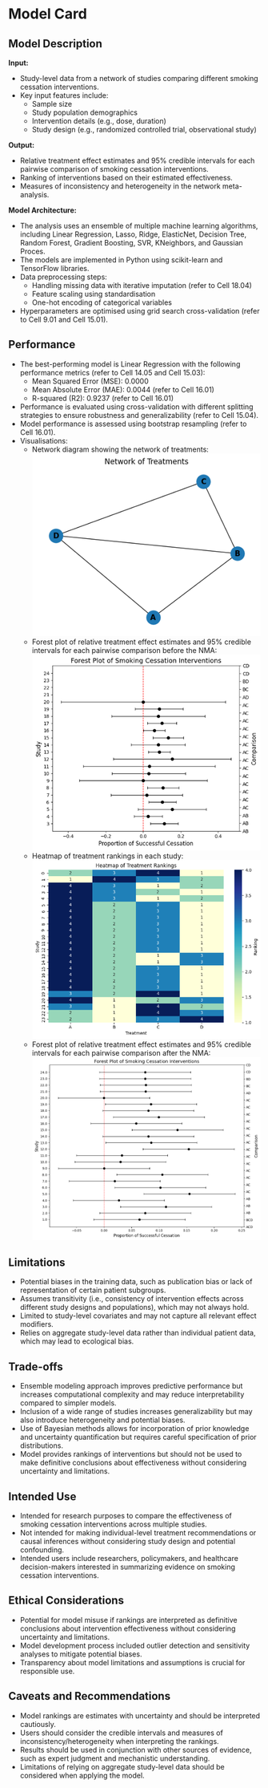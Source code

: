 # Model Card

## Model Description

**Input:**
- Study-level data from a network of studies comparing different smoking cessation interventions.
- Key input features include:
  - Sample size
  - Study population demographics
  - Intervention details (e.g., dose, duration)
  - Study design (e.g., randomized controlled trial, observational study)

**Output:**
- Relative treatment effect estimates and 95% credible intervals for each pairwise comparison of smoking cessation interventions.
- Ranking of interventions based on their estimated effectiveness.
- Measures of inconsistency and heterogeneity in the network meta-analysis.

**Model Architecture:**
- The analysis uses an ensemble of multiple machine learning algorithms, including Linear Regression, Lasso, Ridge, ElasticNet, Decision Tree, Random Forest, Gradient Boosting, SVR, KNeighbors, and Gaussian Proces.
- The models are implemented in Python using scikit-learn and TensorFlow libraries.
- Data preprocessing steps:
  - Handling missing data with iterative imputation (refer to Cell 18.04)
  - Feature scaling using standardisation
  - One-hot encoding of categorical variables
- Hyperparameters are optimised using grid search cross-validation (refer to Cell 9.01 and Cell 15.01).

## Performance

- The best-performing model is Linear Regression with the following performance metrics (refer to Cell 14.05 and Cell 15.03):
  - Mean Squared Error (MSE): 0.0000
  - Mean Absolute Error (MAE): 0.0044 (refer to Cell 16.01)
  - R-squared (R2): 0.9237 (refer to Cell 16.01)
- Performance is evaluated using cross-validation with different splitting strategies to ensure robustness and generalizability (refer to Cell 15.04).
- Model performance is assessed using bootstrap resampling (refer to Cell 16.01).
- Visualisations:
  - Network diagram showing the network of treatments:
    ![](https://github.com/TobyMercer/Automating-frequentist-NMA-with-ML/blob/main/images/Cell_3.01.png)
  - Forest plot of relative treatment effect estimates and 95% credible intervals for each pairwise comparison before the NMA:
    ![](https://github.com/TobyMercer/Automating-frequentist-NMA-with-ML/blob/main/images/Cell_3.02.png)
  - Heatmap of treatment rankings in each study:
    ![](https://github.com/TobyMercer/Automating-frequentist-NMA-with-ML/blob/main/images/Cell_3.03.png)
  - Forest plot of relative treatment effect estimates and 95% credible intervals for each pairwise comparison after the NMA:
    ![](https://github.com/TobyMercer/Automating-frequentist-NMA-with-ML/blob/main/images/Cell_20.01.png)

## Limitations

- Potential biases in the training data, such as publication bias or lack of representation of certain patient subgroups.
- Assumes transitivity (i.e., consistency of intervention effects across different study designs and populations), which may not always hold.
- Limited to study-level covariates and may not capture all relevant effect modifiers.
- Relies on aggregate study-level data rather than individual patient data, which may lead to ecological bias.

## Trade-offs

- Ensemble modeling approach improves predictive performance but increases computational complexity and may reduce interpretability compared to simpler models.
- Inclusion of a wide range of studies increases generalizability but may also introduce heterogeneity and potential biases.
- Use of Bayesian methods allows for incorporation of prior knowledge and uncertainty quantification but requires careful specification of prior distributions.
- Model provides rankings of interventions but should not be used to make definitive conclusions about effectiveness without considering uncertainty and limitations.

## Intended Use

- Intended for research purposes to compare the effectiveness of smoking cessation interventions across multiple studies.
- Not intended for making individual-level treatment recommendations or causal inferences without considering study design and potential confounding.
- Intended users include researchers, policymakers, and healthcare decision-makers interested in summarizing evidence on smoking cessation interventions.

## Ethical Considerations

- Potential for model misuse if rankings are interpreted as definitive conclusions about intervention effectiveness without considering uncertainty and limitations.
- Model development process included outlier detection and sensitivity analyses to mitigate potential biases.
- Transparency about model limitations and assumptions is crucial for responsible use.

## Caveats and Recommendations

- Model rankings are estimates with uncertainty and should be interpreted cautiously.
- Users should consider the credible intervals and measures of inconsistency/heterogeneity when interpreting the rankings.
- Results should be used in conjunction with other sources of evidence, such as expert judgment and mechanistic understanding.
- Limitations of relying on aggregate study-level data should be considered when applying the model.
